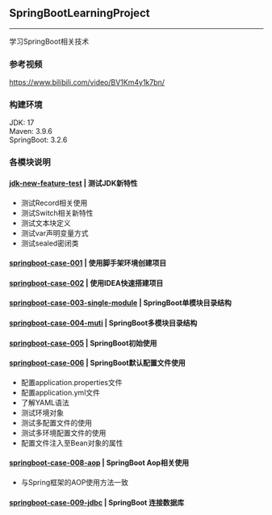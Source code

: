 ## SpringBootLearningProject

---

学习SpringBoot相关技术

### 参考视频

https://www.bilibili.com/video/BV1Km4y1k7bn/

### 构建环境
JDK: 17<br>
Maven: 3.9.6<br>
SpringBoot: 3.2.6

### 各模块说明
#### [jdk-new-feature-test](jdk-new-feature-test) | 测试JDK新特性
- 测试Record相关使用
- 测试Switch相关新特性
- 测试文本块定义
- 测试var声明变量方式
- 测试sealed密闭类

#### [springboot-case-001](springboot-case-001) | 使用脚手架环境创建项目

#### [springboot-case-002](springboot-case-002) | 使用IDEA快速搭建项目

#### [springboot-case-003-single-module](springboot-case-003-single-module) | SpringBoot单模块目录结构

#### [springboot-case-004-muti](springboot-case-004-muti) | SpringBoot多模块目录结构

#### [springboot-case-005](springboot-case-005) | SpringBoot初始使用

#### [springboot-case-006](springboot-case-006) | SpringBoot默认配置文件使用
- 配置application.properties文件
- 配置application.yml文件
- 了解YAML语法
- 测试环境对象
- 测试多配置文件的使用
- 测试多环境配置文件的使用
- 配置文件注入至Bean对象的属性

#### [springboot-case-008-aop](springboot-case-008-aop) | SpringBoot Aop相关使用

- 与Spring框架的AOP使用方法一致

#### [springboot-case-009-jdbc](springboot-case-009-jdbc) | SpringBoot 连接数据库